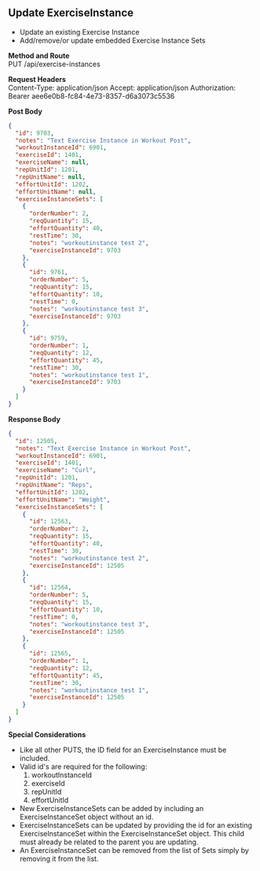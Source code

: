 Update ExerciseInstance
---
* Update an existing Exercise Instance
* Add/remove/or update embedded Exercise Instance Sets

**Method and Route**\
PUT /api/exercise-instances


**Request Headers**\
Content-Type: application/json
Accept: application/json
Authorization: Bearer aee6e0b8-fc84-4e73-8357-d6a3073c5536

**Post Body**
```json
{
  "id": 9703,
  "notes": "Text Exercise Instance in Workout Post",
  "workoutInstanceId": 6901,
  "exerciseId": 1401,
  "exerciseName": null,
  "repUnitId": 1201,
  "repUnitName": null,
  "effortUnitId": 1202,
  "effortUnitName": null,
  "exerciseInstanceSets": [
    {
      "orderNumber": 2,
      "reqQuantity": 15,
      "effortQuantity": 40,
      "restTime": 30,
      "notes": "workoutinstance test 2",
      "exerciseInstanceId": 9703
    },
    {
      "id": 9761,
      "orderNumber": 5,
      "reqQuantity": 15,
      "effortQuantity": 10,
      "restTime": 0,
      "notes": "workoutinstance test 3",
      "exerciseInstanceId": 9703
    },
    {
      "id": 9759,
      "orderNumber": 1,
      "reqQuantity": 12,
      "effortQuantity": 45,
      "restTime": 30,
      "notes": "workoutinstance test 1",
      "exerciseInstanceId": 9703
    }
  ]
}
```

**Response Body**
```json
{
  "id": 12505,
  "notes": "Text Exercise Instance in Workout Post",
  "workoutInstanceId": 6901,
  "exerciseId": 1401,
  "exerciseName": "Curl",
  "repUnitId": 1201,
  "repUnitName": "Reps",
  "effortUnitId": 1202,
  "effortUnitName": "Weight",
  "exerciseInstanceSets": [
    {
      "id": 12563,
      "orderNumber": 2,
      "reqQuantity": 15,
      "effortQuantity": 40,
      "restTime": 30,
      "notes": "workoutinstance test 2",
      "exerciseInstanceId": 12505
    },
    {
      "id": 12564,
      "orderNumber": 5,
      "reqQuantity": 15,
      "effortQuantity": 10,
      "restTime": 0,
      "notes": "workoutinstance test 3",
      "exerciseInstanceId": 12505
    },
    {
      "id": 12565,
      "orderNumber": 1,
      "reqQuantity": 12,
      "effortQuantity": 45,
      "restTime": 30,
      "notes": "workoutinstance test 1",
      "exerciseInstanceId": 12505
    }
  ]
}
```

**Special Considerations**
* Like all other PUTS, the ID field for an ExerciseInstance must be included.
* Valid id's are required for the following:
    1. workoutInstanceId
    2. exerciseId
    3. repUnitId
    4. effortUnitId
* New ExerciseInstanceSets can be added by including an ExerciseInstanceSet object without an id.
* ExerciseInstanceSets can be updated by providing the id for an existing ExerciseInstanceSet within the ExerciseInstanceSet object. This child must already be related to the parent you are updating.
* An ExerciseInstanceSet can be removed from the list of Sets simply by removing it from the list.
